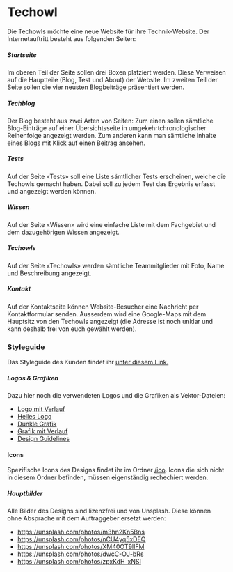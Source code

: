 # Techowl
Die Techowls möchte eine neue Website für ihre Technik-Website. Der Internetauftritt besteht aus folgenden Seiten:

##### Startseite
Im oberen Teil der Seite sollen drei Boxen platziert werden. Diese Verweisen auf die Hauptteile (Blog, Test und About) der Website. Im zweiten Teil der Seite sollen die vier neusten Blogbeiträge präsentiert werden.

##### Techblog
Der Blog besteht aus zwei Arten von Seiten:  Zum einen sollen sämtliche Blog-Einträge auf einer Übersichtsseite in umgekehrtchronologischer Reihenfolge angezeigt werden. Zum anderen kann man sämtliche Inhalte eines Blogs mit Klick auf einen Beitrag ansehen.

##### Tests
Auf der Seite «Tests» soll eine Liste sämtlicher Tests erscheinen, welche die Techowls gemacht haben. Dabei soll zu jedem Test das Ergebnis erfasst und angezeigt werden können.

##### Wissen
Auf der Seite «Wissen» wird eine einfache Liste mit dem Fachgebiet und dem dazugehörigen Wissen angezeigt.

##### Techowls
Auf der Seite «Techowls» werden sämtliche Teammitglieder mit Foto, Name und Beschreibung  angezeigt.

##### Kontakt
Auf der Kontaktseite können Website-Besucher eine Nachricht per Kontaktformular senden. Ausserdem wird eine Google-Maps mit dem Hauptsitz von den Techowls angezeigt (die Adresse ist noch unklar und kann deshalb frei von euch gewählt werden).

### Styleguide
Das Styleguide des Kunden findet ihr [unter diesem Link.](../src/Styleguide%20Techowls.pdf)

##### Logos & Grafiken
Dazu hier noch die verwendeten Logos und die Grafiken als Vektor-Dateien:

* [Logo mit Verlauf](src/logo_gradient.svg)
* [Helles Logo](src/logo_white.svg)
* [Dunkle Grafik](src/figure_dark.svg)
* [Grafik mit Verlauf](src/figure_gradiant.svg)
* [Design Guidelines](src/guidelines.jpg)

#### Icons
Spezifische Icons des Designs findet ihr im Ordner [/ico](/ico). Icons die sich nicht in diesem Ordner befinden, müssen eigenständig rechechiert werden.

##### Hauptbilder
Alle Bilder des Designs sind lizenzfrei und von Unsplash. Diese können ohne Absprache mit dem Auftraggeber ersetzt werden:

* https://unsplash.com/photos/m3hn2Kn5Bns
* https://unsplash.com/photos/nCU4yq5xDEQ
* https://unsplash.com/photos/XM40OT9lIFM
* https://unsplash.com/photos/dwcC-OJ-bRs
* https://unsplash.com/photos/zpxKdH_xNSI